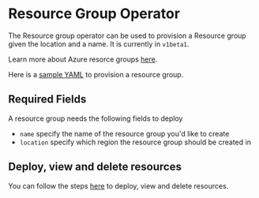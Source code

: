# Resource Group Operator

The Resource group operator can be used to provision a Resource group given the location and a name. It is currently in `v1beta1`.

Learn more about Azure resorce groups [here](https://docs.microsoft.com/azure/azure-resource-manager/management/manage-resource-groups-cli).

Here is a [sample YAML](/config\samples\azure_v1alpha1_resourcegroup.yaml) to provision a resource group.

## Required Fields

A resource group needs the following fields to deploy

* `name` specify the name of the resource group you'd like to create
* `location` specify which region the resource group should be created in

## Deploy, view and delete resources

You can follow the steps [here](/docs/topics/resourceprovision.md) to deploy, view and delete resources.
